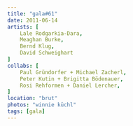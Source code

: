 ```yaml
---
title: "gala#61"
date: 2011-06-14
artists: [
    Lale Rodgarkia-Dara,
    Meaghan Burke,
    Bernd Klug,
    David Schweighart
]
collabs: [
    Paul Gründorfer + Michael Zacherl,
    Peter Kutin + Brigitta Bödenauer,
    Rosi Rehformen + Daniel Lercher,
]
location: "brut"
photos: "winnie küchl"
tags: [gala]
---
```

